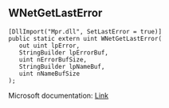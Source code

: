 ## WNetGetLastError

```
[DllImport("Mpr.dll", SetLastError = true)]
public static extern uint WNetGetLastError(
   out uint lpError,
   StringBuilder lpErrorBuf,
   uint nErrorBufSize,
   StringBuilder lpNameBuf,
   uint nNameBufSize
);
```

Microsoft documentation: [Link](https://docs.microsoft.com/en-us/windows/win32/api/winnetwk/nf-winnetwk-wnetgetlasterrora)
